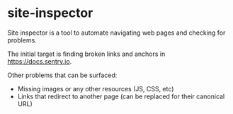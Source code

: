 # site-inspector

Site inspector is a tool to automate navigating web pages and checking for
problems.

The initial target is finding broken links and anchors in
https://docs.sentry.io.

Other problems that can be surfaced:

- Missing images or any other resources (JS, CSS, etc)
- Links that redirect to another page (can be replaced for their canonical URL)
